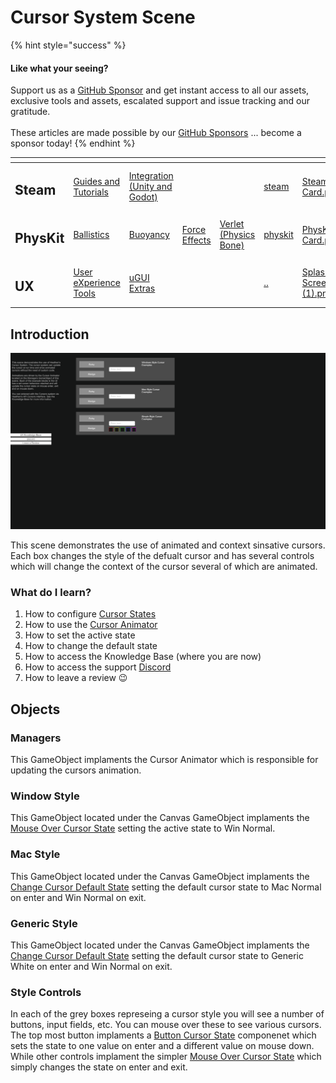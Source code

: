 # Cursor System Scene

{% hint style="success" %}
#### Like what your seeing?

Support us as a [GitHub Sponsor](../../../../) and get instant access to all our assets, exclusive tools and assets, escalated support and issue tracking and our gratitude.\
\
These articles are made possible by our [GitHub Sponsors](../../../../) ... become a sponsor today!
{% endhint %}

<table data-view="cards"><thead><tr><th></th><th></th><th></th><th></th><th></th><th data-hidden data-card-target data-type="content-ref"></th><th data-hidden data-card-cover data-type="files"></th></tr></thead><tbody><tr><td><h2>Steam</h2></td><td><a href="../../../../company/concepts/steam/">Guides and Tutorials</a></td><td><a href="../../../steamworks/">Integration (Unity and Godot)</a></td><td></td><td></td><td><a href="../../../../company/concepts/steam/">steam</a></td><td><a href="../../../../.gitbook/assets/Steamworks Card.png">Steamworks Card.png</a></td></tr><tr><td><h2>PhysKit</h2></td><td><a href="../../../physkit/learning/sample-scenes/1-ballistic-basics.md">Ballistics</a></td><td><a href="../../../physkit/learning/sample-scenes/1-buoyancy-example.md">Buoyancy</a></td><td><a href="../../../physkit/learning/sample-scenes/1-force-effect-fields.md">Force Effects</a></td><td><a href="../../../physkit/learning/sample-scenes/2-verlet-spring-skinned-mesh.md">Verlet (Physics Bone)</a></td><td><a href="../../../physkit/">physkit</a></td><td><a href="../../../../.gitbook/assets/PhysKit Card.png">PhysKit Card.png</a></td></tr><tr><td><h2>UX</h2></td><td><a href="../core-concepts/">User eXperience Tools</a></td><td><a href="../ugui-extras/">uGUI Extras</a></td><td></td><td></td><td><a href="../../">..</a></td><td><a href="../../../../.gitbook/assets/Splash Screen (1).png">Splash Screen (1).png</a></td></tr></tbody></table>

## Introduction

![](<../../../../.gitbook/assets/image (188) (1).png>)

This scene demonstrates the use of animated and context sinsative cursors. Each box changes the style of the defualt cursor and has several controls which will change the context of the cursor several of which are animated.

### What do I learn?

1. How to configure [Cursor States](../../objects/cursor-state.md)
2. How to use the [Cursor Animator](../../components/cursor-animator.md)
3. How to set the active state
4. How to change the default state
5. How to access the Knowledge Base (where you are now)
6. How to access the support [Discord ](https://discord.gg/6X3xrRc)
7. How to leave a review 😉

## Objects

### Managers

This GameObject implaments the Cursor Animator which is responsible for updating the cursors animation.

### Window Style

This GameObject located under the Canvas GameObject implaments the [Mouse Over Cursor State](../../components/mouse-over-cursor-state.md) setting the active state to Win Normal.

### Mac Style

This GameObject located under the Canvas GameObject implaments the [Change Cursor Default State](../../components/change-cursor-default-state.md) setting the default cursor state to Mac Normal on enter and Win Normal on exit.

### Generic Style

This GameObject located under the Canvas GameObject implaments the [Change Cursor Default State](../../components/change-cursor-default-state.md) setting the default cursor state to Generic White on enter and Win Normal on exit.

### Style Controls

In each of the grey boxes represeing a cursor style you will see a number of buttons, input fields, etc. You can mouse over these to see various cursors. The top most button implaments a [Button Cursor State](../../components/button-cursor-state.md) componenet which sets the state to one value on enter and a different value on mouse down. While other controls implament the simpler [Mouse Over Cursor State](../../components/mouse-over-cursor-state.md) which simply changes the state on enter and exit.
